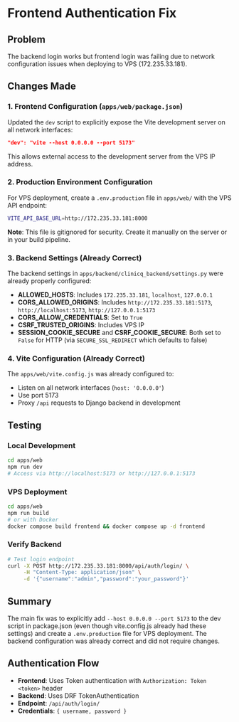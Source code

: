 # Frontend Authentication Fix

## Problem
The backend login works but frontend login was failing due to network configuration issues when deploying to VPS (172.235.33.181).

## Changes Made

### 1. Frontend Configuration (`apps/web/package.json`)
Updated the `dev` script to explicitly expose the Vite development server on all network interfaces:

```json
"dev": "vite --host 0.0.0.0 --port 5173"
```

This allows external access to the development server from the VPS IP address.

### 2. Production Environment Configuration
For VPS deployment, create a `.env.production` file in `apps/web/` with the VPS API endpoint:

```bash
VITE_API_BASE_URL=http://172.235.33.181:8000
```

**Note**: This file is gitignored for security. Create it manually on the server or in your build pipeline.

### 3. Backend Settings (Already Correct)
The backend settings in `apps/backend/clinicq_backend/settings.py` were already properly configured:

- **ALLOWED_HOSTS**: Includes `172.235.33.181`, `localhost`, `127.0.0.1`
- **CORS_ALLOWED_ORIGINS**: Includes `http://172.235.33.181:5173`, `http://localhost:5173`, `http://127.0.0.1:5173`
- **CORS_ALLOW_CREDENTIALS**: Set to `True`
- **CSRF_TRUSTED_ORIGINS**: Includes VPS IP
- **SESSION_COOKIE_SECURE** and **CSRF_COOKIE_SECURE**: Both set to `False` for HTTP (via `SECURE_SSL_REDIRECT` which defaults to false)

### 4. Vite Configuration (Already Correct)
The `apps/web/vite.config.js` was already configured to:
- Listen on all network interfaces (`host: '0.0.0.0'`)
- Use port 5173
- Proxy `/api` requests to Django backend in development

## Testing

### Local Development
```bash
cd apps/web
npm run dev
# Access via http://localhost:5173 or http://127.0.0.1:5173
```

### VPS Deployment
```bash
cd apps/web
npm run build
# or with Docker
docker compose build frontend && docker compose up -d frontend
```

### Verify Backend
```bash
# Test login endpoint
curl -X POST http://172.235.33.181:8000/api/auth/login/ \
     -H "Content-Type: application/json" \
     -d '{"username":"admin","password":"your_password"}'
```

## Summary
The main fix was to explicitly add `--host 0.0.0.0 --port 5173` to the dev script in package.json (even though vite.config.js already had these settings) and create a `.env.production` file for VPS deployment. The backend configuration was already correct and did not require changes.

## Authentication Flow
- **Frontend**: Uses Token authentication with `Authorization: Token <token>` header
- **Backend**: Uses DRF TokenAuthentication
- **Endpoint**: `/api/auth/login/`
- **Credentials**: `{ username, password }`
